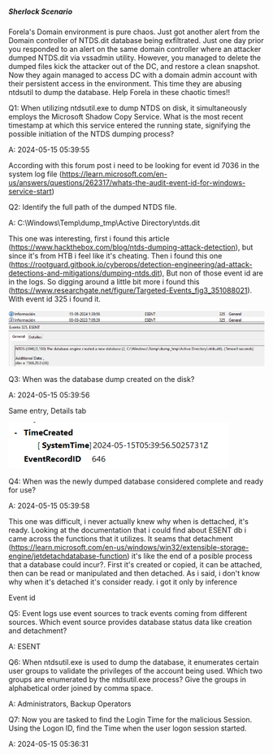 
##### Sherlock Scenario

Forela's Domain environment is pure chaos. Just got another alert from the Domain controller of NTDS.dit database being exfiltrated. Just one day prior you responded to an alert on the same domain controller where an attacker dumped NTDS.dit via vssadmin utility. However, you managed to delete the dumped files kick the attacker out of the DC, and restore a clean snapshot. Now they again managed to access DC with a domain admin account with their persistent access in the environment. This time they are abusing ntdsutil to dump the database. Help Forela in these chaotic times!!


Q1: When utilizing ntdsutil.exe to dump NTDS on disk, it simultaneously employs the Microsoft Shadow Copy Service. What is the most recent timestamp at which this service entered the running state, signifying the possible initiation of the NTDS dumping process?

A: 2024-05-15 05:39:55

According with this forum post i need to be looking for event id 7036 in the system log file (https://learn.microsoft.com/en-us/answers/questions/262317/whats-the-audit-event-id-for-windows-service-start)


Q2: Identify the full path of the dumped NTDS file.

A: C:\Windows\Temp\dump_tmp\Active Directory\ntds.dit

This one was interesting, first i found this article (https://www.hackthebox.com/blog/ntds-dumping-attack-detection), but since it's from HTB i feel like it's cheating. Then i found this one (https://rootguard.gitbook.io/cyberops/detection-engineering/ad-attack-detections-and-mitigations/dumping-ntds.dit), But non of those event id are in the logs.
So digging around a little bit more i found this (https://www.researchgate.net/figure/Targeted-Events_fig3_351088021).
With event id 325 i found it.

![](../../Img/Pasted%20image%2020250427141300.png)

Q3: When was the database dump created on the disk?

A: 2024-05-15 05:39:56

Same entry, Details tab

![](../../Img/Pasted%20image%2020250427141328.png)

Q4: When was the newly dumped database considered complete and ready for use?

A: 2024-05-15 05:39:58

This one was difficult, i never actually knew why when is dettached, it's ready.
Looking at the documentation that i could find about ESENT db i came across the functions that it utilizes. It seams that detachment (https://learn.microsoft.com/en-us/windows/win32/extensible-storage-engine/jetdetachdatabase-function) it's like the end of a posible process that a database could incur?.
First it's created or copied, it can be attached, then can be read or manipulated and then detached.
As i said, i don't know why when it's detached it's consider ready. i got it only by inference

Event id 

Q5: Event logs use event sources to track events coming from different sources. Which event source provides database status data like creation and detachment?

A: ESENT

Q6: When ntdsutil.exe is used to dump the database, it enumerates certain user groups to validate the privileges of the account being used. Which two groups are enumerated by the ntdsutil.exe process? Give the groups in alphabetical order joined by comma space.

A: Administrators, Backup Operators

Q7: Now you are tasked to find the Login Time for the malicious Session. Using the Logon ID, find the Time when the user logon session started.

A: 2024-05-15 05:36:31
